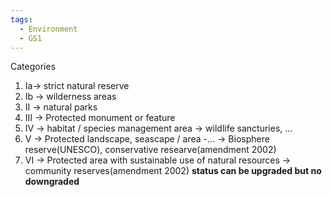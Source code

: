 ```yaml
---
tags:
  - Environment
  - GS1
---
```

Categories
1. Ia-> strict natural reserve
2. Ib -> wilderness areas
3. II -> natural parks
4. III -> Protected monument or feature
5. IV -> habitat / species management area -> wildlife sancturies, ...
6. V -> Protected landscape, seascape / area -... -> Biosphere reserve(UNESCO), conservative researve(amendment 2002)
7. VI -> Protected area with sustainable use of natural resources -> community reserves(amendment 2002)
**status can be upgraded but no downgraded**
